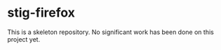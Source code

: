 # stig-firefox

This is a skeleton repository. No significant work has been done on this project yet.

